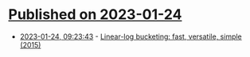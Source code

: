 # [Published on 2023-01-24](index.md)

* [2023-01-24, 09:23:43](https://news.ycombinator.com/item?id=34501459) - [Linear-log bucketing: fast, versatile, simple (2015)](https://pvk.ca/Blog/2015/06/27/linear-log-bucketing-fast-versatile-simple/)
